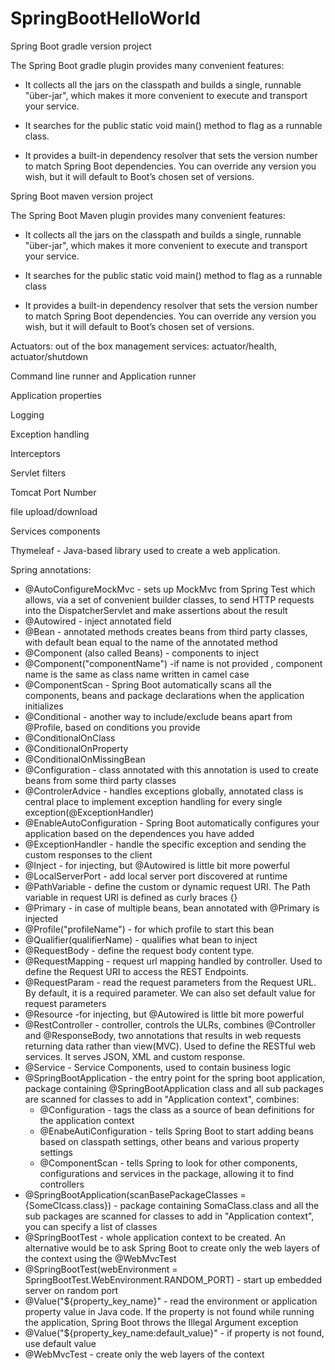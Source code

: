 # SpringBootHelloWorld

Spring Boot gradle version project

The Spring Boot gradle plugin provides many convenient features:

  - It collects all the jars on the classpath and builds a single, runnable "über-jar", which makes it more convenient to execute and
    transport your service.
	  
  - It searches for the public static void main() method to flag as a runnable class.
	
  - It provides a built-in dependency resolver that sets the version number to match Spring Boot dependencies. You can override any
    version you wish, but it will default to Boot’s chosen set of versions.
	  
Spring Boot maven version project

The Spring Boot Maven plugin provides many convenient features:

  - It collects all the jars on the classpath and builds a single, runnable "über-jar", which makes it more convenient to execute
    and transport your service.
	  
  - It searches for the public static void main() method to flag as a runnable class
	
  - It provides a built-in dependency resolver that sets the version number to match Spring Boot dependencies. You can override 
    any version you wish, but it will default to Boot’s chosen set of versions.

Actuators: out of the box management services: actuator/health, actuator/shutdown

Command line runner and Application runner

Application properties

Logging

Exception handling

Interceptors

Servlet filters

Tomcat Port Number

file upload/download

Services components

Thymeleaf - Java-based library used to create a web application.

Spring annotations:
  - @AutoConfigureMockMvc - sets up MockMvc from Spring Test which  allows, via a set of convenient builder classes, to send HTTP requests
    into the DispatcherServlet and make assertions about the result
  - @Autowired - inject annotated field
  - @Bean - annotated methods creates beans from third party classes, with default bean equal to the name of the annotated method
  - @Component (also called Beans) - components to inject
  - @Component("componentName") -if name is not provided , component name is the same as class name written in camel case
  - @ComponentScan - Spring Boot automatically scans all the components, beans and package declarations when the application initializes 
  - @Conditional - another way to include/exclude beans apart from @Profile, based on conditions you provide
  - @ConditionalOnClass
  - @ConditionalOnProperty
  - @ConditionalOnMissingBean
  - @Configuration - class annotated with this annotation is used to create beans from some third party classes
  - @ControlerAdvice - handles exceptions globally, annotated class is central place to implement exception handling for 
    every single exception(@ExceptionHandler)
  - @EnableAutoConfiguration - Spring Boot automatically configures your application based on the dependences you have added
  - @ExceptionHandler - handle the specific exception and sending the custom responses to the client
  - @Inject - for injecting, but @Autowired is little bit more powerful
  - @LocalServerPort - add local server port discovered at runtime
  - @PathVariable - define the custom or dynamic request URI. The Path variable in request URI is defined as curly braces {}
  - @Primary - in case of multiple beans, bean annotated with @Primary is injected
  - @Profile("profileName") - for which profile to start this bean
  - @Qualifier(qualifierName) - qualifies what bean to inject
  - @RequestBody - define the request body content type.
  - @RequestMapping - request url mapping handled by controller. Used to define the Request URI to access the REST Endpoints.
  - @RequestParam - read the request parameters from the Request URL. By default, it is a required parameter. We can also set default value
    for request parameters
  - @Resource -for injecting, but @Autowired is little bit more powerful
  - @RestController - controller, controls the ULRs, combines @Controller and @ResponseBody, two annotations that results in
    web requests returning data rather than view(MVC). Used to define the RESTful web services. It serves JSON, XML and custom response.
  - @Service - Service Components, used to contain business logic
  - @SpringBootApplication - the entry point for the spring boot application, package containing @SpringBootApplication class and all
    sub packages are scanned for classes to add in "Application context", combines:
    - @Configuration - tags the class as a source of bean definitions for the application context
    - @EnabeAutiConfiguration - tells Spring Boot to start adding beans based on classpath settings, other beans and
      various property settings
    - @ComponentScan - tells Spring to look for other components, configurations and services in the package, allowing it
      to find controllers
  - @SpringBootApplication(scanBasePackageClasses = {SomeClcass.class}) - package containing SomaClass.class and all the sub packages are
    scanned for classes to add in "Application context", you can specify a list of classes
  - @SpringBootTest - whole application context to be created. An alternative would be to ask Spring Boot to create only the web layers
    of the context using the @WebMvcTest
  - @SpringBootTest(webEnvironment = SpringBootTest.WebEnvironment.RANDOM_PORT) - start up embedded server on random port
  - @Value("${property_key_name}" - read the environment or application property value in Java code. If the property is not found while 
    running the application, Spring Boot throws the Illegal Argument exception
  - @Value("${property_key_name:default_value}" - if property is not found, use default value
  - @WebMvcTest - create only the web layers of the context
